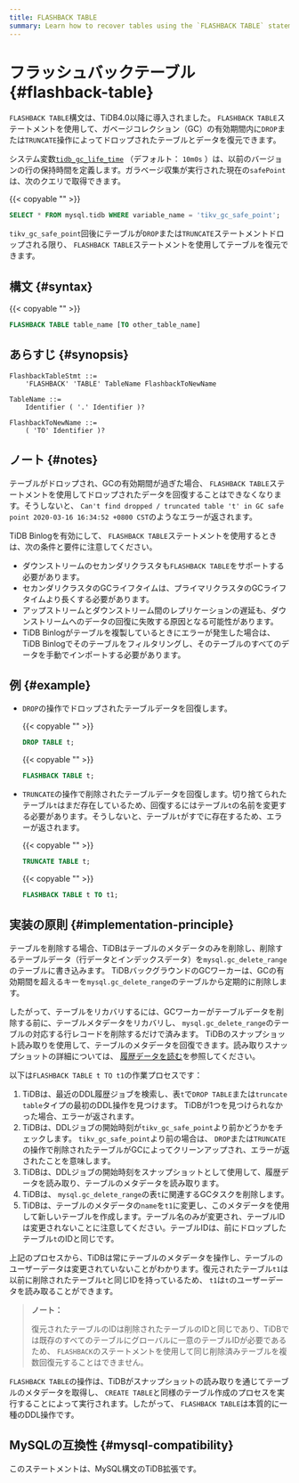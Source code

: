 ```yaml
---
title: FLASHBACK TABLE
summary: Learn how to recover tables using the `FLASHBACK TABLE` statement.
---
```


# フラッシュバックテーブル {#flashback-table}

`FLASHBACK TABLE`構文は、TiDB4.0以降に導入されました。 `FLASHBACK TABLE`ステートメントを使用して、ガベージコレクション（GC）の有効期間内に`DROP`または`TRUNCATE`操作によってドロップされたテーブルとデータを復元できます。

システム変数[`tidb_gc_life_time`](/system-variables.md#tidb_gc_life_time-new-in-v50) （デフォルト： `10m0s` ）は、以前のバージョンの行の保持時間を定義します。ガラベージ収集が実行された現在の`safePoint`は、次のクエリで取得できます。

{{< copyable "" >}}

```sql
SELECT * FROM mysql.tidb WHERE variable_name = 'tikv_gc_safe_point';
```

`tikv_gc_safe_point`回後にテーブルが`DROP`または`TRUNCATE`ステートメントドロップされる限り、 `FLASHBACK TABLE`ステートメントを使用してテーブルを復元できます。

## 構文 {#syntax}

{{< copyable "" >}}

```sql
FLASHBACK TABLE table_name [TO other_table_name]
```

## あらすじ {#synopsis}

```ebnf+diagram
FlashbackTableStmt ::=
    'FLASHBACK' 'TABLE' TableName FlashbackToNewName

TableName ::=
    Identifier ( '.' Identifier )?

FlashbackToNewName ::=
    ( 'TO' Identifier )?
```

## ノート {#notes}

テーブルがドロップされ、GCの有効期間が過ぎた場合、 `FLASHBACK TABLE`ステートメントを使用してドロップされたデータを回復することはできなくなります。そうしないと、 `Can't find dropped / truncated table 't' in GC safe point 2020-03-16 16:34:52 +0800 CST`のようなエラーが返されます。

TiDB Binlogを有効にして、 `FLASHBACK TABLE`ステートメントを使用するときは、次の条件と要件に注意してください。

-   ダウンストリームのセカンダリクラスタも`FLASHBACK TABLE`をサポートする必要があります。
-   セカンダリクラスタのGCライフタイムは、プライマリクラスタのGCライフタイムより長くする必要があります。
-   アップストリームとダウンストリーム間のレプリケーションの遅延も、ダウンストリームへのデータの回復に失敗する原因となる可能性があります。
-   TiDB Binlogがテーブルを複製しているときにエラーが発生した場合は、TiDB Binlogでそのテーブルをフィルタリングし、そのテーブルのすべてのデータを手動でインポートする必要があります。

## 例 {#example}

-   `DROP`の操作でドロップされたテーブルデータを回復します。

    {{< copyable "" >}}

    ```sql
    DROP TABLE t;
    ```

    {{< copyable "" >}}

    ```sql
    FLASHBACK TABLE t;
    ```

-   `TRUNCATE`の操作で削除されたテーブルデータを回復します。切り捨てられたテーブル`t`はまだ存在しているため、回復するにはテーブル`t`の名前を変更する必要があります。そうしないと、テーブル`t`がすでに存在するため、エラーが返されます。

    {{< copyable "" >}}

    ```sql
    TRUNCATE TABLE t;
    ```

    {{< copyable "" >}}

    ```sql
    FLASHBACK TABLE t TO t1;
    ```

## 実装の原則 {#implementation-principle}

テーブルを削除する場合、TiDBはテーブルのメタデータのみを削除し、削除するテーブルデータ（行データとインデックスデータ）を`mysql.gc_delete_range`のテーブルに書き込みます。 TiDBバックグラウンドのGCワーカーは、GCの有効期間を超えるキーを`mysql.gc_delete_range`のテーブルから定期的に削除します。

したがって、テーブルをリカバリするには、GCワーカーがテーブルデータを削除する前に、テーブルメタデータをリカバリし、 `mysql.gc_delete_range`のテーブルの対応する行レコードを削除するだけで済みます。 TiDBのスナップショット読み取りを使用して、テーブルのメタデータを回復できます。読み取りスナップショットの詳細については、 [履歴データを読む](/read-historical-data.md)を参照してください。

以下は`FLASHBACK TABLE t TO t1`の作業プロセスです：

1.  TiDBは、最近のDDL履歴ジョブを検索し、表`t`で`DROP TABLE`または`truncate table`タイプの最初のDDL操作を見つけます。 TiDBが1つを見つけられなかった場合、エラーが返されます。
2.  TiDBは、DDLジョブの開始時刻が`tikv_gc_safe_point`より前かどうかをチェックします。 `tikv_gc_safe_point`より前の場合は、 `DROP`または`TRUNCATE`の操作で削除されたテーブルがGCによってクリーンアップされ、エラーが返されたことを意味します。
3.  TiDBは、DDLジョブの開始時刻をスナップショットとして使用して、履歴データを読み取り、テーブルのメタデータを読み取ります。
4.  TiDBは、 `mysql.gc_delete_range`の表`t`に関連するGCタスクを削除します。
5.  TiDBは、テーブルのメタデータの`name`を`t1`に変更し、このメタデータを使用して新しいテーブルを作成します。テーブル名のみが変更され、テーブルIDは変更されないことに注意してください。テーブルIDは、前にドロップしたテーブル`t`のIDと同じです。

上記のプロセスから、TiDBは常にテーブルのメタデータを操作し、テーブルのユーザーデータは変更されていないことがわかります。復元されたテーブル`t1`は以前に削除されたテーブル`t`と同じIDを持っているため、 `t1`は`t`のユーザーデータを読み取ることができます。

> **ノート：**
>
> 復元されたテーブルのIDは削除されたテーブルのIDと同じであり、TiDBでは既存のすべてのテーブルにグローバルに一意のテーブルIDが必要であるため、 `FLASHBACK`のステートメントを使用して同じ削除済みテーブルを複数回復元することはできません。

`FLASHBACK TABLE`の操作は、TiDBがスナップショットの読み取りを通じてテーブルのメタデータを取得し、 `CREATE TABLE`と同様のテーブル作成のプロセスを実行することによって実行されます。したがって、 `FLASHBACK TABLE`は本質的に一種のDDL操作です。

## MySQLの互換性 {#mysql-compatibility}

このステートメントは、MySQL構文のTiDB拡張です。

